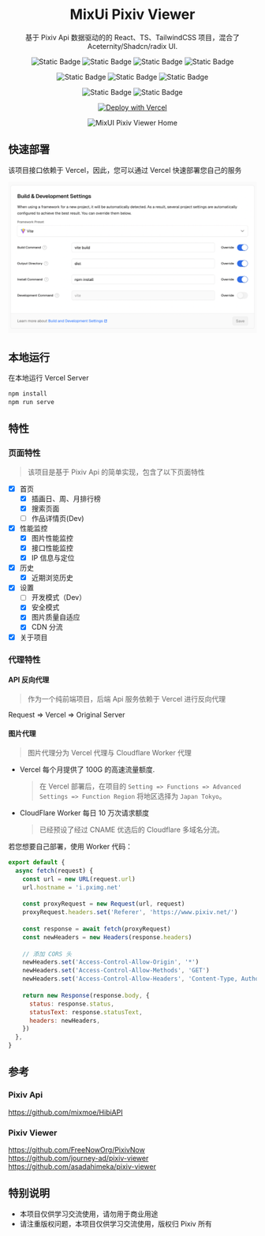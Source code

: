 <div align="center">
  
# MixUi Pixiv Viewer

基于 Pixiv Api 数据驱动的的 React、TS、TailwindCSS 项目，混合了 Aceternity/Shadcn/radix UI.

![Static Badge](https://img.shields.io/badge/react-black?style=flat&logo=react&logoColor=%23F7DF1E)
![Static Badge](https://img.shields.io/badge/typescript-black?style=flat&logo=typescript&logoColor=%23F7DF1E)
![Static Badge](https://img.shields.io/badge/tailwindcss-black?style=flat&logo=tailwindcss&logoColor=%23F7DF1E)
![Static Badge](https://img.shields.io/badge/vite-black?style=flat&logo=vite&logoColor=%23F7DF1E)

![Static Badge](https://img.shields.io/badge/aceternityui-black?style=flat&logo=shadcnui&logoColor=%23F7DF1E)
![Static Badge](https://img.shields.io/badge/shadcnui-black?style=flat&logo=shadcnui&logoColor=%23F7DF1E)
![Static Badge](https://img.shields.io/badge/radixui-black?style=flat&logo=radixui&logoColor=%23F7DF1E)

![Static Badge](https://img.shields.io/badge/vercel-black?style=flat&logo=vercel&logoColor=%23F7DF1E)
![Static Badge](https://img.shields.io/badge/cloudflare-black?style=flat&logo=cloudflare&logoColor=%23F7DF1E)

[![Deploy with Vercel](https://vercel.com/button)](https://vercel.com/new/clone?repository-url=https://github.com/inokoe/MixUI-Pixiv-Viewer&demo-title=MuiPixivViewer)

![MixUI Pixiv Viewer Home](./public/readme/PixivHome.png)

</div>

## 快速部署

该项目接口依赖于 Vercel，因此，您可以通过 Vercel 快速部署您自己的服务

![Vercel Config](./public/readme/VercelConfig.png)

## 本地运行

在本地运行 Vercel Server

```bash
npm install
npm run serve
```

## 特性

### 页面特性

> 该项目是基于 Pixiv Api 的简单实现，包含了以下页面特性

- [x] 首页
  - [x] 插画日、周、月排行榜
  - [x] 搜索页面
  - [ ] 作品详情页(Dev)
- [x] 性能监控
  - [x] 图片性能监控
  - [x] 接口性能监控
  - [x] IP 信息与定位
- [x] 历史
  - [x] 近期浏览历史
- [x] 设置
  - [ ] 开发模式（Dev）
  - [x] 安全模式
  - [x] 图片质量自适应
  - [x] CDN 分流
- [x] 关于项目

### 代理特性

#### API 反向代理

> 作为一个纯前端项目，后端 Api 服务依赖于 Vercel 进行反向代理

Request => Vercel => Original Server

#### 图片代理

> 图片代理分为 Vercel 代理与 Cloudflare Worker 代理

- Vercel 每个月提供了 100G 的高速流量额度.

  > 在 Vercel 部署后，在项目的 `Setting => Functions => Advanced Settings => Function Region` 将地区选择为 `Japan Tokyo`。

- CloudFlare Worker 每日 10 万次请求额度
  > 已经预设了经过 CNAME 优选后的 Cloudflare 多域名分流。

若您想要自己部署，使用 Worker 代码：

```js
export default {
  async fetch(request) {
    const url = new URL(request.url)
    url.hostname = 'i.pximg.net'

    const proxyRequest = new Request(url, request)
    proxyRequest.headers.set('Referer', 'https://www.pixiv.net/')

    const response = await fetch(proxyRequest)
    const newHeaders = new Headers(response.headers)

    // 添加 CORS 头
    newHeaders.set('Access-Control-Allow-Origin', '*')
    newHeaders.set('Access-Control-Allow-Methods', 'GET')
    newHeaders.set('Access-Control-Allow-Headers', 'Content-Type, Authorization')

    return new Response(response.body, {
      status: response.status,
      statusText: response.statusText,
      headers: newHeaders,
    })
  },
}
```

## 参考

### Pixiv Api

https://github.com/mixmoe/HibiAPI

### Pixiv Viewer

https://github.com/FreeNowOrg/PixivNow  
https://github.com/journey-ad/pixiv-viewer  
https://github.com/asadahimeka/pixiv-viewer

## 特别说明

- 本项目仅供学习交流使用，请勿用于商业用途
- 请注重版权问题，本项目仅供学习交流使用，版权归 Pixiv 所有
